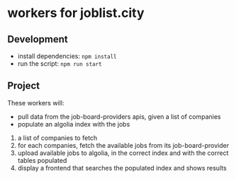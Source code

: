 # workers for joblist.city

## Development

- install dependencies: `npm install`
- run the script: `npm run start`

## Project

These workers will:
- pull data from the job-board-providers apis, given a list of companies
- populate an algolia index with the jobs

1. a list of companies to fetch
2. for each companies, fetch the available jobs from its job-board-provider
3. upload available jobs to algolia, in the correct index and with the correct tables populated
4. display a frontend that searches the populated index and shows results
